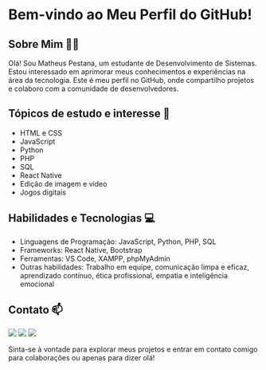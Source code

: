 # Bem-vindo ao Meu Perfil do GitHub!

## Sobre Mim 🙎‍♂️
Olá! Sou Matheus Pestana, um estudante de Desenvolvimento de Sistemas. Estou interessado em aprimorar meus conhecimentos e experiências na área da tecnologia. Este é meu perfil no GitHub, onde compartilho projetos e colaboro com a comunidade de desenvolvedores.

## Tópicos de estudo e interesse 📝

- HTML e CSS
- JavaScript
- Python
- PHP
- SQL
- React Native
- Edição de imagem e vídeo
- Jogos digitais

## Habilidades e Tecnologias 💻
- Linguagens de Programação: JavaScript, Python, PHP, SQL
- Frameworks: React Native, Bootstrap
- Ferramentas: VS Code, XAMPP, phpMyAdmin
- Outras habilidades: Trabalho em equipe, comunicação limpa e eficaz, aprendizado contínuo, ética profissional, empatia e inteligência emocional

## Contato 📫
<div>
<a href = "mailto:matheus90pestana@gmail.com"><img loading="lazy" src="https://img.shields.io/badge/Gmail-D14836?style=for-the-badge&logo=gmail&logoColor=white" target="_blank"></a>
<a href="https://www.instagram.com/d4sh_fps?igsh=Yjd0Y3E5bGp3b3Zo" target="_blank"><img loading="lazy" src="https://img.shields.io/badge/-Instagram-%23E4405F?style=for-the-badge&logo=instagram&logoColor=white" target="_k"></a>
<a href="[https://www.linkedin.com/in/seu-usuário-linkedln-aqui](https://www.linkedin.com/in/matheus-arcangelo/)" target="_blank"><img loading="lazy" src="https://img.shields.io/badge/-LinkedIn-%230077B5?style=for-the-badge&logo=linkedin&logoColor=white" target="_blank"></a>   
</div>

Sinta-se à vontade para explorar meus projetos e entrar em contato comigo para colaborações ou apenas para dizer olá!
